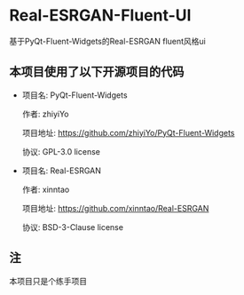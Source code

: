 # Real-ESRGAN-Fluent-UI
基于PyQt-Fluent-Widgets的Real-ESRGAN fluent风格ui

## 本项目使用了以下开源项目的代码

* 项目名: PyQt-Fluent-Widgets

  作者: zhiyiYo
  
  项目地址: https://github.com/zhiyiYo/PyQt-Fluent-Widgets
  
  协议: GPL-3.0 license
  
* 项目名: Real-ESRGAN

  作者: xinntao
  
  项目地址: https://github.com/xinntao/Real-ESRGAN
  
  协议: BSD-3-Clause license
  
## 注

本项目只是个练手项目
